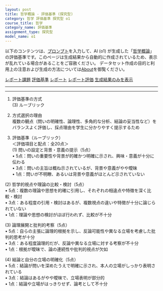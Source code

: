 ```yaml
---
layout: post
title: 哲学概論 - 評価基準 (探究型)
category: 哲学 評価基準 探究型 o1
course_title: 哲学
category_name: 評価基準
assignment_type: 探究型
model_name: o1
---
```


以下のコンテンツは、[プロンプト](https://github.com/takedatoshiyuki/synthetic_assignments/tree/main/generated/哲学/o1/prompt_評価基準-探究型.md)を入力して、AI (o1) が生成した「[哲学概論](/contents/哲学/)」の評価基準です。このページは生成結果から自動的に作成されているため、表示が乱れている場合があることをご容赦ください。
データセット作成の目的と利用上の注意および生成の方法については[About](/About)を御覧ください。

[レポート課題](../レポート課題-探究型)
[評価基準](../評価基準-探究型)
[レポート](../レポート-探究型)
[レポート評価](../レポート評価-探究型)
[生成結果のみを表示](https://github.com/takedatoshiyuki/synthetic_assignments/tree/main/generated/哲学/o1/評価基準-探究型.md)
  

***
***
  
1. 評価基準の方式  
(3) ルーブリック

2. 方式選択の理由  
複数の観点（問いの明確性、論理性、多角的な分析、結論の妥当性など）をバランスよく評価し、採点理由を学生に分かりやすく提示するため

3. 評価基準（ルーブリック）  
＜評価項目と配点：全20点＞  
(1) 問いの設定と背景・意義の提示（5点）  
• 5点：問いの重要性や背景が的確かつ明確に示され、興味・意義が十分に伝わる  
• 3点：問いの主旨は概ね示されているが、背景や意義がやや曖昧  
• 1点：問いが不明瞭、あるいは背景や意義がほとんど示されていない  

(2) 哲学的視点や理論の比較・検討（5点）  
• 5点：複数の理論や思想を的確に引用し、それぞれの相違点や特徴を深く比較・検討  
• 3点：ある程度の引用・検討はあるが、複数視点の違いや特徴が十分に論じられていない  
• 1点：理論や思想の検討がほぼ行われず、比較が不十分  

(3) 論理展開と批判的考察（5点）  
• 5点：自らの主張に論理的根拠を示し、反論可能性や異なる立場を考慮した批判的思考が十分  
• 3点：ある程度論理的だが、反論や異なる立場に対する考察が不十分  
• 1点：根拠が曖昧で、論の連続性や批判的視点が欠如  

(4) 結論と自分の立場の明確化（5点）  
• 5点：結論が問いを深めたうえで明確に示され、本人の立場がしっかり表明されている  
• 3点：結論はあるがやや曖昧で、立場表明が部分的  
• 1点：結論や立場がはっきりせず、論考として不十分
